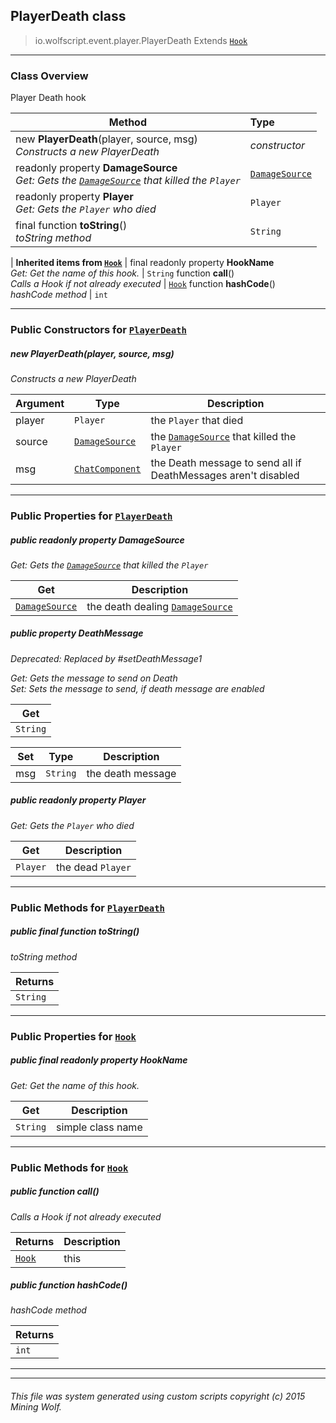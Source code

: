 ## PlayerDeath __class__

>io.wolfscript.event.player.PlayerDeath
>Extends [`Hook`](../../hook/Hook.md)

---

### Class Overview

Player Death hook

Method | Type   
--- | :--- 
new __PlayerDeath__(player, source, msg) <br> _Constructs a new PlayerDeath_ | _constructor_
 readonly property __DamageSource__ <br> _Get: Gets the [`DamageSource`](../../api/DamageSource.md) that killed the `Player`_ | [`DamageSource`](../../api/DamageSource.md)
 readonly property __Player__ <br> _Get: Gets the `Player` who died_ | `Player`
final function __toString__() <br> _toString method_ | `String`
 |
__Inherited items from [`Hook`](../../hook/Hook.md)__ |
final readonly property __HookName__ <br> _Get: Get the name of this hook._ | `String`
 function __call__() <br> _Calls a Hook if not already executed_ | [`Hook`](../../hook/Hook.md)
 function __hashCode__() <br> _hashCode method_ | `int`





---

### Public Constructors for [`PlayerDeath`](PlayerDeath.md)

##### <a id='playerdeath'></a>new __PlayerDeath__(player, source, msg) 

_Constructs a new PlayerDeath_

Argument | Type | Description  
--- | --- | --- 
player | `Player` | the `Player` that died
source | [`DamageSource`](../../api/DamageSource.md) | the [`DamageSource`](../../api/DamageSource.md) that killed the `Player`
msg | [`ChatComponent`](../../api/chat/ChatComponent.md) | the Death message to send all if DeathMessages aren't disabled

---

### Public Properties for [`PlayerDeath`](PlayerDeath.md)

##### <a id='damagesource'></a>public  readonly property __DamageSource__

_Get: Gets the [`DamageSource`](../../api/DamageSource.md) that killed the `Player`_

Get | Description
--- | --- 
[`DamageSource`](../../api/DamageSource.md) | the death dealing [`DamageSource`](../../api/DamageSource.md)



##### <a id='deathmessage'></a>public   property __DeathMessage__
_Deprecated: Replaced by #setDeathMessage1_

_Get: Gets the message to send on Death<br>Set: Sets the message to send, if death message are enabled_

Get | 
--- | 
`String` |

Set | Type | Description  
--- | --- | --- 
msg | `String` | the death message


##### <a id='player'></a>public  readonly property __Player__

_Get: Gets the `Player` who died_

Get | Description
--- | --- 
`Player` | the dead `Player`



---

### Public Methods for [`PlayerDeath`](PlayerDeath.md)

##### <a id='tostring'></a>public final function __toString__()

_toString method_

Returns | 
--- | 
`String` |


---

### Public Properties for [`Hook`](../../hook/Hook.md)

##### <a id='hookname'></a>public final readonly property __HookName__

_Get: Get the name of this hook._

Get | Description
--- | --- 
`String` | simple class name



---

### Public Methods for [`Hook`](../../hook/Hook.md)

##### <a id='call'></a>public  function __call__()

_Calls a Hook if not already executed_

Returns | Description
--- | --- 
[`Hook`](../../hook/Hook.md) | this


##### <a id='hashcode'></a>public  function __hashCode__()

_hashCode method_

Returns | 
--- | 
`int` |


---


---


###### This file was system generated using custom scripts copyright (c) 2015 Mining Wolf.
	

